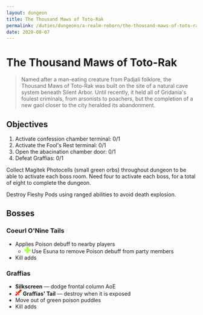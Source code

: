 ```yaml
---
layout: dungeon
title: The Thousand Maws of Toto-Rak
permalink: /duties/dungeons/a-realm-reborn/the-thousand-maws-of-toto-rak
date: 2020-08-07
---
```


# The Thousand Maws of Toto-Rak

> Named after a man-eating creature from Padjali folklore, the Thousand Maws of Toto-Rak was built on the site of a natural cave system beneath Silent Arbor. Until recently, it held all of Gridania's foulest criminals, from arsonists to poachers, but the completion of a new gaol closer to the city heralded its abandonment.

## Objectives

1. Activate confession chamber terminal: 0/1
2. Activate the Fool's Rest terminal: 0/1
3. Open the abacination chamber door: 0/1
4. Defeat Graffias: 0/1

Collect Magitek Photocells (small green orbs) throughout dungeon to be able to activate each boss room. Need four to activate each boss, for a total of eight to complete the dungeon.

Destroy Fleshy Pods using ranged abilities to avoid death explosion.

## Bosses

### Coeurl O'Nine Tails

- Applies Poison debuff to nearby players
  - ![](/assets/icons/role-healer.png) Use Esuna to remove Poison debuff from party members
- Kill adds

### Graffias

- **Silkscreen** — dodge frontal column AoE
- ![](/assets/icons/role-dps.png) **Graffias' Tail** — destroy when it is exposed
- Move out of green poison puddles
- Kill adds
